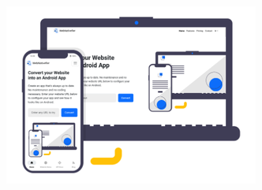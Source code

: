
![alt](https://github.com/visu512/WebView/blob/8b1807a656d1ca722704101ee15fc40b0d124d02/hero_light_image.png)
